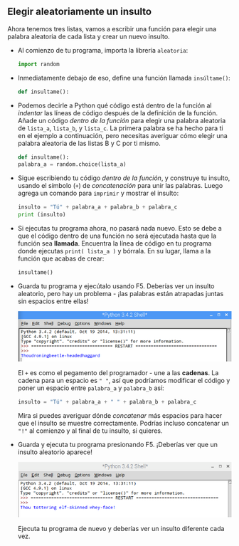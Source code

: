## Elegir aleatoriamente un insulto

Ahora tenemos tres listas, vamos a escribir una función para elegir una palabra aleatoria de cada lista y crear un nuevo insulto.

- Al comienzo de tu programa, importa la librería `aleatoria`:

  ```python
  import random
  ```

- Inmediatamente debajo de eso, define una función llamada `insúltame()`:

    ```python
    def insultame():
    ```

- Podemos decirle a Python qué código está dentro de la función al *indentar* las líneas de código después de la definición de la función. Añade un código *dentro de la función* para elegir una palabra aleatoria de `lista_a`, `lista_b`, y `lista_c`. La primera palabra se ha hecho para ti en el ejemplo a continuación, pero necesitas averiguar cómo elegir una palabra aleatoria de las listas B y C por ti mismo.

    ```python
    def insultame():
    palabra_a = random.choice(lista_a)
    ```

- Sigue escribiendo tu código *dentro de la función*, y construye tu insulto, usando el símbolo (`+`) de *concatenación* para unir las palabras. Luego agrega un comando para `imprimir` y mostrar el insulto:

  ```python
  insulto = "Tú" + palabra_a + palabra_b + palabra_c
  print (insulto)
  ```

- Si ejecutas tu programa ahora, no pasará nada nuevo. Esto se debe a que el código dentro de una función no será ejecutada hasta que la función sea **llamada**. Encuentra la línea de código en tu programa donde ejecutas `print( lista_a )` y bórrala. En su lugar, llama a la función que acabas de crear:

  ```python
  insultame()
  ```

- Guarda tu programa y ejecútalo usando F5. Deberías ver un insulto aleatorio, pero hay un problema - ¡las palabras están atrapadas juntas sin espacios entre ellas!

  ![Insulto sin espacio](images/unspaced-insult.png)

  El `+` es como el pegamento del programador - une a las **cadenas**. La cadena para un espacio es `" "`, así que podríamos modificar el código y poner un espacio entre `palabra_a` y `palabra_b` así:

  ```python
  insulto = "Tú" + palabra_a + " " + palabra_b + palabra_c
  ```

  Mira si puedes averiguar dónde *concatenar* más espacios para hacer que el insulto se muestre correctamente. Podrías incluso concatenar un `"!"` al comienzo y al final de tu insulto, si quieres.

- Guarda y ejecuta tu programa presionando F5. ¡Deberías ver que un insulto aleatorio aparece!

    ![Generar un insulto](images/insult.png)

    Ejecuta tu programa de nuevo y deberías ver un insulto diferente cada vez.

